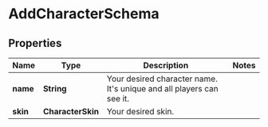 

# AddCharacterSchema


## Properties

| Name | Type | Description | Notes |
|------------ | ------------- | ------------- | -------------|
|**name** | **String** | Your desired character name. It&#39;s unique and all players can see it. |  |
|**skin** | **CharacterSkin** | Your desired skin. |  |



